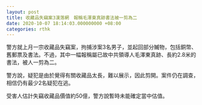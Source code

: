 ```yaml
---
layout: post
title: 收藏品失竊案3漢落網　報稱毛澤東真跡書法被一剪為二
date: 2020-10-07 18:14:03.000000000 +08:00
categories: rthk
---
```


警方就上月一宗收藏品失竊案，拘捕涉案3名男子，並起回部分贓物，包括銅幣、舊郵票及書法。不過，其中一幅報稱屬已故中共領導人毛澤東真跡、長約2.8米的書法，被人一剪為二。

警方說，疑犯是由於覺得有關收藏品太長，難以展示，因此剪開。案件仍在調查，相信仍有最少2名疑犯在逃。

受害人估計失竊收藏品價值約50億，警方說暫時未能確定當中估值。
